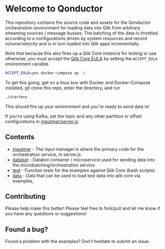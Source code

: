 # Welcome to Qonductor

This repository contains the source code and assets for the Qonductor orchestration environment for loading data into Qlik from arbitrary streaming sources / message busses. The batching of the data is throttled according to a configurations driven by system resources and record volume/velocity and is in turn loaded into Qlik apps incrementally. 

Note that because this also fires up a Qlik Core instance for testing or use otherwise, you must accept the [Qlik Core EULA](https://core.qlik.com/eula/) by setting the `ACCEPT_EULA` environment variable.

```sh
ACCEPT_EULA=yes docker-compose up -d
```
To get this going, get on a linux box with Docker and Docker-Compose installed, git clone this repo, enter the directory, and run 
```sh
./startenv
```
This should fire up your environment and you're ready to send data in!

If you're using Kafka, set the topic and any other partition or offset configurations in [inputmgr/server.js](./inputmgr/server.js)


## Contents

- [inputmgr](./inputmgr/) - The input manager is where the primary code for the orchestration service, in server.js
- [databot](./databot/) - Databot container / microservice used for sending data into the microbatching/orchestration service
- [test](./test/) - Function tests for the examples against Qlik Core (bash scripts)
- [data](./data/) - Data that can be used to load test data into qlik core via examples, 

## Contributing

Please help make this better! Please feel free to fork/pull and let me know if you have any questions or suggestions!

## Found a bug?

Found a problem with the examples? Don't hesitate to submit an issue.
